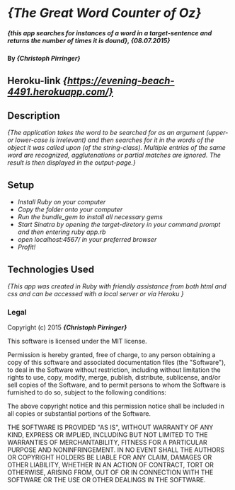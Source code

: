 # _{The Great Word Counter of Oz}_

##### _{this app searches for instances of a word in a target-sentence and returns the number of times it is dound}, {08.07.2015}_

#### By _**{Christoph Pirringer}**_

## Heroku-link _{https://evening-beach-4491.herokuapp.com/}_

## Description

_{The application takes the word to be searched for as an argument (upper- or lower-case is irrelevant) and then searches for it in the words of the object it was called upon (of the string-class).
  Multiple entries of the same word are recognized, agglutenations or partial matches are ignored.
  The result is then displayed in the output-page.}_

## Setup

* _Install Ruby on your computer_
* _Copy the folder onto your computer_
* _Run the bundle_gem to install all necessary gems_
* _Start Sinatra by opening the target-diretory in your command prompt and then entering ruby app.rb_
* _open localhost:4567/ in your preferred browser_
* _Profit!_


## Technologies Used

_{This app was created in Ruby with friendly assistance from both html and css and can be accessed with a local server or via Heroku
  }_

### Legal


Copyright (c) 2015 **_{Christoph Pirringer}_**

This software is licensed under the MIT license.

Permission is hereby granted, free of charge, to any person obtaining a copy
of this software and associated documentation files (the "Software"), to deal
in the Software without restriction, including without limitation the rights
to use, copy, modify, merge, publish, distribute, sublicense, and/or sell
copies of the Software, and to permit persons to whom the Software is
furnished to do so, subject to the following conditions:

The above copyright notice and this permission notice shall be included in
all copies or substantial portions of the Software.

THE SOFTWARE IS PROVIDED "AS IS", WITHOUT WARRANTY OF ANY KIND, EXPRESS OR
IMPLIED, INCLUDING BUT NOT LIMITED TO THE WARRANTIES OF MERCHANTABILITY,
FITNESS FOR A PARTICULAR PURPOSE AND NONINFRINGEMENT. IN NO EVENT SHALL THE
AUTHORS OR COPYRIGHT HOLDERS BE LIABLE FOR ANY CLAIM, DAMAGES OR OTHER
LIABILITY, WHETHER IN AN ACTION OF CONTRACT, TORT OR OTHERWISE, ARISING FROM,
OUT OF OR IN CONNECTION WITH THE SOFTWARE OR THE USE OR OTHER DEALINGS IN
THE SOFTWARE.
